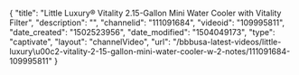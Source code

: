 {
    "title": "Little Luxury&reg; Vitality 2.15-Gallon Mini Water Cooler with Vitality Filter",
    "description": "",
    "channelid": "111091684",
    "videoid": "109995811",
    "date_created": "1502523956",
    "date_modified": "1504049173",
    "type": "captivate",
    "layout": "channelVideo",
    "url": "\/bbbusa-latest-videos\/little-luxury\u00c2-vitality-2-15-gallon-mini-water-cooler-w-2-notes\/111091684-109995811"
}